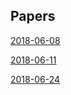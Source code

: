 ## Papers

[2018-06-08](./2018-06-08.md)  

[2018-06-11](./2018-06-11.md)  

[2018-06-24](./2018-06-24.md)
